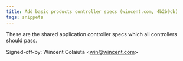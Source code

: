```yaml
---
title: Add basic products controller specs (wincent.com, 4b2b9cb)
tags: snippets
---
```


These are the shared application controller specs which all controllers should pass.

Signed-off-by: Wincent Colaiuta &lt;win@wincent.com&gt;
